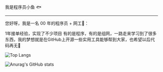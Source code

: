 我是程序员小鱼 🐟

------

您好呀，我是一名 00 年的程序员 + 网工👴：

1年接单经验，实现了不少项目 有的是程序，有的是组网，一路走来学习到了很多东西，我的梦想就是在GitHub上开源一些实用工具能够帮到大家，也希望以后代码再无🐞

 ![Top Langs](https://github-readme-stats.vercel.app/api/top-langs/?username=zhangxiaoyu2000)
 
![Anurag's GitHub stats](https://github-readme-stats.vercel.app/api?username=zhangxiaoyu2000)            

